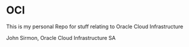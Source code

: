 # OCI
This is my personal Repo for stuff relating to Oracle Cloud Infrastructure

John Sirmon, Oracle Cloud Infrastructure SA
